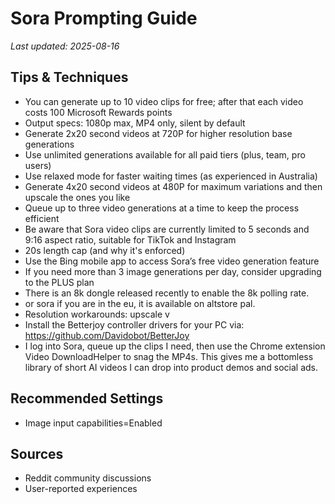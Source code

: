 # Sora Prompting Guide

*Last updated: 2025-08-16*

## Tips & Techniques

- You can generate up to 10 video clips for free; after that each video costs 100 Microsoft Rewards points
- Output specs: 1080p max, MP4 only, silent by default
- Generate 2x20 second videos at 720P for higher resolution base generations
- Use unlimited generations available for all paid tiers (plus, team, pro users)
- Use relaxed mode for faster waiting times (as experienced in Australia)
- Generate 4x20 second videos at 480P for maximum variations and then upscale the ones you like
- Queue up to three video generations at a time to keep the process efficient
- Be aware that Sora video clips are currently limited to 5 seconds and 9:16 aspect ratio, suitable for TikTok and Instagram
- 20s length cap (and why it's enforced)
- Use the Bing mobile app to access Sora’s free video generation feature
- If you need more than 3 image generations per day, consider upgrading to the PLUS plan
- There is an 8k dongle released recently to enable the 8k polling rate.
- or sora if you are in the eu, it is available on altstore pal.
- Resolution workarounds: upscale v
- Install the Betterjoy controller drivers for your PC via: https://github.com/Davidobot/BetterJoy
- I log into Sora, queue up the clips I need, then use the Chrome extension Video DownloadHelper to snag the MP4s. This gives me a bottomless library of short AI videos I can drop into product demos and social ads.

## Recommended Settings

- Image input capabilities=Enabled

## Sources

- Reddit community discussions
- User-reported experiences
